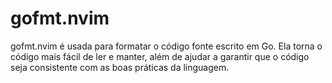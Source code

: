 # gofmt.nvim

gofmt.nvim é usada para formatar o código fonte escrito em Go. Ela torna o código mais fácil de ler e manter, além de ajudar a garantir que o código seja consistente com as boas práticas da linguagem.
